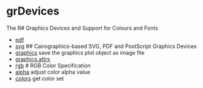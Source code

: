 # grDevices

The R# Graphics Devices and Support for Colours and Fonts

+ [pdf](grDevices/pdf.1) 
+ [svg](grDevices/svg.1) ## Cairographics-based SVG, PDF and PostScript Graphics Devices
+ [graphics](grDevices/graphics.1) save the graphics plot object as image file
+ [graphics.attrs](grDevices/graphics.attrs.1) 
+ [rgb](grDevices/rgb.1) # RGB Color Specification
+ [alpha](grDevices/alpha.1) adjust color alpha value
+ [colors](grDevices/colors.1) get color set
